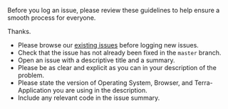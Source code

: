 Before you log an issue, please review these guidelines to help ensure a smooth process for everyone.

Thanks.

* Please browse our [existing issues][1] before logging new issues.
* Check that the issue has not already been fixed in the `master` branch.
* Open an issue with a descriptive title and a summary.
* Please be as clear and explicit as you can in your description of the problem.
* Please state the version of Operating System, Browser, and Terra-Application you are using in the description.
* Include any relevant code in the issue summary.

[1]: https://github.com/cerner/terra-application-theme/issues
